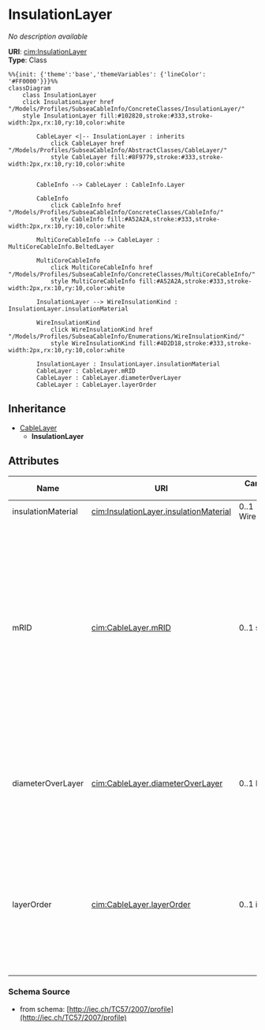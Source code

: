 # InsulationLayer

_No description available_

**URI**: [cim:InsulationLayer](http://iec.ch/TC57/CIM-generic#InsulationLayer)<br />
**Type**: Class

```mermaid
%%{init: {'theme':'base','themeVariables': {'lineColor': '#FF0000'}}}%%
classDiagram
    class InsulationLayer
    click InsulationLayer href "/Models/Profiles/SubseaCableInfo/ConcreteClasses/InsulationLayer/"
    style InsulationLayer fill:#102820,stroke:#333,stroke-width:2px,rx:10,ry:10,color:white
     
        CableLayer <|-- InsulationLayer : inherits
            click CableLayer href "/Models/Profiles/SubseaCableInfo/AbstractClasses/CableLayer/"
            style CableLayer fill:#8F9779,stroke:#333,stroke-width:2px,rx:10,ry:10,color:white


        CableInfo --> CableLayer : CableInfo.Layer

        CableInfo
            click CableInfo href "/Models/Profiles/SubseaCableInfo/ConcreteClasses/CableInfo/"
            style CableInfo fill:#A52A2A,stroke:#333,stroke-width:2px,rx:10,ry:10,color:white

        MultiCoreCableInfo --> CableLayer : MultiCoreCableInfo.BeltedLayer

        MultiCoreCableInfo
            click MultiCoreCableInfo href "/Models/Profiles/SubseaCableInfo/ConcreteClasses/MultiCoreCableInfo/"
            style MultiCoreCableInfo fill:#A52A2A,stroke:#333,stroke-width:2px,rx:10,ry:10,color:white

        InsulationLayer --> WireInsulationKind : InsulationLayer.insulationMaterial

        WireInsulationKind
            click WireInsulationKind href "/Models/Profiles/SubseaCableInfo/Enumerations/WireInsulationKind/"
            style WireInsulationKind fill:#4D2D18,stroke:#333,stroke-width:2px,rx:10,ry:10,color:white

        InsulationLayer : InsulationLayer.insulationMaterial
        CableLayer : CableLayer.mRID
        CableLayer : CableLayer.diameterOverLayer
        CableLayer : CableLayer.layerOrder
```

## Inheritance
* [CableLayer](/Models/Profiles/SubseaCableInfo/AbstractClasses/CableLayer/)
    * **InsulationLayer**

## Attributes
| Name | URI | Cardinality and Range | Description | Inheritance |
| ---  | --- | --- | --- | --- |
| insulationMaterial | [cim:InsulationLayer.insulationMaterial](http://iec.ch/TC57/CIM-generic#InsulationLayer.insulationMaterial) | 0..1 WireInsulationKind | Insulation material. | direct |
| mRID | [cim:CableLayer.mRID](http://iec.ch/TC57/CIM-generic#CableLayer.mRID) | 0..1 string | Master resource identifier issued by a model authority. The mRID is unique within an exchange context. Global uniqueness is easily achieved by using a UUID, as specified in IETF RFC 4122, for the mRID. The use of UUID is strongly recommended.For CIMXML data files in RDF syntax conforming to IEC 61970-552, the mRID is mapped to rdf:ID or rdf:about attributes that identify CIM object elements. | CableLayer |
| diameterOverLayer | [cim:CableLayer.diameterOverLayer](http://iec.ch/TC57/CIM-generic#CableLayer.diameterOverLayer) | 0..1 Length | Use either diameter over layer or layer thickness.Specification varies by manufacturer and manufacturing process. For extruded layers, the diameter is typically provided. For tapes, the thickness is typically applied. | CableLayer |
| layerOrder | [cim:CableLayer.layerOrder](http://iec.ch/TC57/CIM-generic#CableLayer.layerOrder) | 0..1 integer | Order of the layer outwards from the cable core.For a multi-core cable, belted layers must have their own order starting from the first belted layer.Intercalated layers (typically tapes, where each tape is both below and above the other tape) must share the same layer order. | CableLayer |

### Schema Source
* from schema: [http://iec.ch/TC57/2007/profile](http://iec.ch/TC57/2007/profile)
